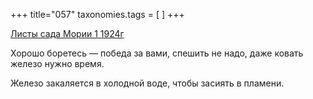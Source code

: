 +++
title="057"
taxonomies.tags = [
]
+++


[Листы сада Мории 1 1924г](/agni/1924)




Хорошо боретесь — победа за вами, спешить не надо, даже ковать железо нужно время.   



Железо закаляется в холодной воде, чтобы засиять в пламени.   


